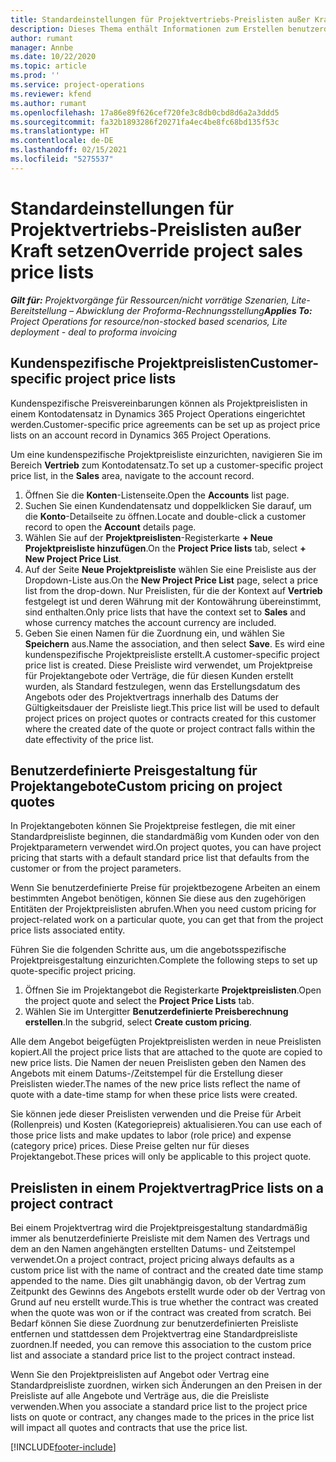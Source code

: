 ```yaml
---
title: Standardeinstellungen für Projektvertriebs-Preislisten außer Kraft setzen
description: Dieses Thema enthält Informationen zum Erstellen benutzerdefinierter Verkaufspreislisten.
author: rumant
manager: Annbe
ms.date: 10/22/2020
ms.topic: article
ms.prod: ''
ms.service: project-operations
ms.reviewer: kfend
ms.author: rumant
ms.openlocfilehash: 17a86e89f626cef720fe3c8db0cbd8d6a2a3ddd5
ms.sourcegitcommit: fa32b1893286f20271fa4ec4be8fc68bd135f53c
ms.translationtype: HT
ms.contentlocale: de-DE
ms.lasthandoff: 02/15/2021
ms.locfileid: "5275537"
---
```

# <a name="override-project-sales-price-lists"></a><span data-ttu-id="dc52c-103">Standardeinstellungen für Projektvertriebs-Preislisten außer Kraft setzen</span><span class="sxs-lookup"><span data-stu-id="dc52c-103">Override project sales price lists</span></span>

<span data-ttu-id="dc52c-104">_**Gilt für:** Projektvorgänge für Ressourcen/nicht vorrätige Szenarien, Lite-Bereitstellung – Abwicklung der Proforma-Rechnungsstellung_</span><span class="sxs-lookup"><span data-stu-id="dc52c-104">_**Applies To:** Project Operations for resource/non-stocked based scenarios, Lite deployment - deal to proforma invoicing_</span></span>

## <a name="customer-specific-project-price-lists"></a><span data-ttu-id="dc52c-105">Kundenspezifische Projektpreislisten</span><span class="sxs-lookup"><span data-stu-id="dc52c-105">Customer-specific project price lists</span></span>

<span data-ttu-id="dc52c-106">Kundenspezifische Preisvereinbarungen können als Projektpreislisten in einem Kontodatensatz in Dynamics 365 Project Operations eingerichtet werden.</span><span class="sxs-lookup"><span data-stu-id="dc52c-106">Customer-specific price agreements can be set up as project price lists on an account record in Dynamics 365 Project Operations.</span></span>

<span data-ttu-id="dc52c-107">Um eine kundenspezifische Projektpreisliste einzurichten, navigieren Sie im Bereich **Vertrieb** zum Kontodatensatz.</span><span class="sxs-lookup"><span data-stu-id="dc52c-107">To set up a customer-specific project price list, in the **Sales** area, navigate to the account record.</span></span>

1. <span data-ttu-id="dc52c-108">Öffnen Sie die **Konten**-Listenseite.</span><span class="sxs-lookup"><span data-stu-id="dc52c-108">Open the **Accounts** list page.</span></span>
2. <span data-ttu-id="dc52c-109">Suchen Sie einen Kundendatensatz und doppelklicken Sie darauf, um die **Konto**-Detailseite zu öffnen.</span><span class="sxs-lookup"><span data-stu-id="dc52c-109">Locate and double-click a customer record to open the **Account** details page.</span></span>
3. <span data-ttu-id="dc52c-110">Wählen Sie auf der **Projektpreislisten**-Registerkarte **+ Neue Projektpreisliste hinzufügen**.</span><span class="sxs-lookup"><span data-stu-id="dc52c-110">On the **Project Price lists** tab, select **+ New Project Price List**.</span></span>
4. <span data-ttu-id="dc52c-111">Auf der Seite **Neue Projektpreisliste** wählen Sie eine Preisliste aus der Dropdown-Liste aus.</span><span class="sxs-lookup"><span data-stu-id="dc52c-111">On the **New Project Price List** page, select a price list from the drop-down.</span></span> <span data-ttu-id="dc52c-112">Nur Preislisten, für die der Kontext auf **Vertrieb** festgelegt ist und deren Währung mit der Kontowährung übereinstimmt, sind enthalten.</span><span class="sxs-lookup"><span data-stu-id="dc52c-112">Only price lists that have the context set to **Sales** and whose currency matches the account currency are included.</span></span>
5. <span data-ttu-id="dc52c-113">Geben Sie einen Namen für die Zuordnung ein, und wählen Sie **Speichern** aus.</span><span class="sxs-lookup"><span data-stu-id="dc52c-113">Name the association, and then select **Save**.</span></span> <span data-ttu-id="dc52c-114">Es wird eine kundenspezifische Projektpreisliste erstellt.</span><span class="sxs-lookup"><span data-stu-id="dc52c-114">A customer-specific project price list is created.</span></span> <span data-ttu-id="dc52c-115">Diese Preisliste wird verwendet, um Projektpreise für Projektangebote oder Verträge, die für diesen Kunden erstellt wurden, als Standard festzulegen, wenn das Erstellungsdatum des Angebots oder des Projektvertrags innerhalb des Datums der Gültigkeitsdauer der Preisliste liegt.</span><span class="sxs-lookup"><span data-stu-id="dc52c-115">This price list will be used to default project prices on project quotes or contracts created for this customer where the created date of the quote or project contract falls within the date effectivity of the price list.</span></span>

## <a name="custom-pricing-on-project-quotes"></a><span data-ttu-id="dc52c-116">Benutzerdefinierte Preisgestaltung für Projektangebote</span><span class="sxs-lookup"><span data-stu-id="dc52c-116">Custom pricing on project quotes</span></span>

<span data-ttu-id="dc52c-117">In Projektangeboten können Sie Projektpreise festlegen, die mit einer Standardpreisliste beginnen, die standardmäßig vom Kunden oder von den Projektparametern verwendet wird.</span><span class="sxs-lookup"><span data-stu-id="dc52c-117">On project quotes, you can have project pricing that starts with a default standard price list that defaults from the customer or from the project parameters.</span></span>

<span data-ttu-id="dc52c-118">Wenn Sie benutzerdefinierte Preise für projektbezogene Arbeiten an einem bestimmten Angebot benötigen, können Sie diese aus den zugehörigen Entitäten der Projektpreislisten abrufen.</span><span class="sxs-lookup"><span data-stu-id="dc52c-118">When you need custom pricing for project-related work on a particular quote, you can get that from the project price lists associated entity.</span></span>

<span data-ttu-id="dc52c-119">Führen Sie die folgenden Schritte aus, um die angebotsspezifische Projektpreisgestaltung einzurichten.</span><span class="sxs-lookup"><span data-stu-id="dc52c-119">Complete the following steps to set up quote-specific project pricing.</span></span>

1. <span data-ttu-id="dc52c-120">Öffnen Sie im Projektangebot die Registerkarte **Projektpreislisten**.</span><span class="sxs-lookup"><span data-stu-id="dc52c-120">Open the project quote and select the **Project Price Lists** tab.</span></span>
2. <span data-ttu-id="dc52c-121">Wählen Sie im Untergitter **Benutzerdefinierte Preisberechnung erstellen**.</span><span class="sxs-lookup"><span data-stu-id="dc52c-121">In the subgrid, select **Create custom pricing**.</span></span>

<span data-ttu-id="dc52c-122">Alle dem Angebot beigefügten Projektpreislisten werden in neue Preislisten kopiert.</span><span class="sxs-lookup"><span data-stu-id="dc52c-122">All the project price lists that are attached to the quote are copied to new price lists.</span></span> <span data-ttu-id="dc52c-123">Die Namen der neuen Preislisten geben den Namen des Angebots mit einem Datums-/Zeitstempel für die Erstellung dieser Preislisten wieder.</span><span class="sxs-lookup"><span data-stu-id="dc52c-123">The names of the new price lists reflect the name of quote with a date-time stamp for when these price lists were created.</span></span>

<span data-ttu-id="dc52c-124">Sie können jede dieser Preislisten verwenden und die Preise für Arbeit (Rollenpreis) und Kosten (Kategoriepreis) aktualisieren.</span><span class="sxs-lookup"><span data-stu-id="dc52c-124">You can use each of those price lists and make updates to labor (role price) and expense (category price) prices.</span></span> <span data-ttu-id="dc52c-125">Diese Preise gelten nur für dieses Projektangebot.</span><span class="sxs-lookup"><span data-stu-id="dc52c-125">These prices will only be applicable to this project quote.</span></span>

## <a name="price-lists-on-a-project-contract"></a><span data-ttu-id="dc52c-126">Preislisten in einem Projektvertrag</span><span class="sxs-lookup"><span data-stu-id="dc52c-126">Price lists on a project contract</span></span>

<span data-ttu-id="dc52c-127">Bei einem Projektvertrag wird die Projektpreisgestaltung standardmäßig immer als benutzerdefinierte Preisliste mit dem Namen des Vertrags und dem an den Namen angehängten erstellten Datums- und Zeitstempel verwendet.</span><span class="sxs-lookup"><span data-stu-id="dc52c-127">On a project contract, project pricing always defaults as a custom price list with the name of contract and the created date time stamp appended to the name.</span></span> <span data-ttu-id="dc52c-128">Dies gilt unabhängig davon, ob der Vertrag zum Zeitpunkt des Gewinns des Angebots erstellt wurde oder ob der Vertrag von Grund auf neu erstellt wurde.</span><span class="sxs-lookup"><span data-stu-id="dc52c-128">This is true whether the contract was created when the quote was won or if the contract was created from scratch.</span></span> <span data-ttu-id="dc52c-129">Bei Bedarf können Sie diese Zuordnung zur benutzerdefinierten Preisliste entfernen und stattdessen dem Projektvertrag eine Standardpreisliste zuordnen.</span><span class="sxs-lookup"><span data-stu-id="dc52c-129">If needed, you can remove this association to the custom price list and associate a standard price list to the project contract instead.</span></span>

<span data-ttu-id="dc52c-130">Wenn Sie den Projektpreislisten auf Angebot oder Vertrag eine Standardpreisliste zuordnen, wirken sich Änderungen an den Preisen in der Preisliste auf alle Angebote und Verträge aus, die die Preisliste verwenden.</span><span class="sxs-lookup"><span data-stu-id="dc52c-130">When you associate a standard price list to the project price lists on quote or contract, any changes made to the prices in the price list will impact all quotes and contracts that use the price list.</span></span>


[!INCLUDE[footer-include](../includes/footer-banner.md)]